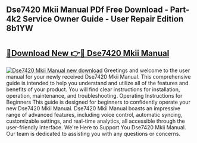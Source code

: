 ## Dse7420 Mkii Manual PDf Free Download - Part-4k2 Service Owner Guide - User Repair Edition 8b1YW

# <h2><a href="http://cf14621.oget.top/?id=Dse7420+Mkii+Manual">🔗Download New 👉🔴 Dse7420 Mkii Manual</a></h2>

[![Dse7420 Mkii Manual new download](https://i.imgur.com/5g1atiW.png)](http://cf14621.oget.top/?id=Dse7420+Mkii+Manual)
Greetings and welcome to the user manual for your newly received Dse7420 Mkii Manual. This comprehensive guide is intended to help you understand and utilize all of the features and benefits of your product. You will find clear instructions for installation, operation, maintenance, and troubleshooting. Operating Instructions for Beginners This guide is designed for beginners to confidently operate your new Dse7420 Mkii Manual. Dse7420 Mkii Manual boasts an impressive range of advanced features, including voice control, automatic syncing, customizable settings, and real-time analytics, all accessible through the user-friendly interface. We're Here to Support You Dse7420 Mkii Manual. Our team is dedicated to assisting you with any questions or concerns.
